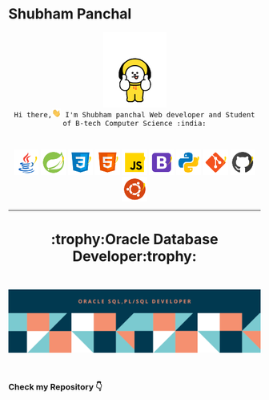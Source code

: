 # Shubham Panchal
<p align="center">
  <img src="https://github.com/shubhDeveloper/Programming_Ic_Code/blob/master/gif/AS003372_03.gif?raw=true?raw=true" width="125px">
 <br>
 <samp>
    Hi there,<img width="18" src="https://github.com/shubhDeveloper/Hibernate_Project_NoteTaker/blob/master/src/main/webapp/js/Hi.gif?raw=true"> I'm Shubham panchal Web developer and Student of B-tech Computer Science :india:
  </samp> 
</p>
<br>
<p align="center">
<img src="https://github.com/shubhDeveloper/Programming_Ic_Code/blob/master/anim/java.svg?raw=true" width="50px">
  <img src="https://github.com/shubhDeveloper/Programming_Ic_Code/blob/master/anim/img%20(1).svg?raw=true" width="50px">
  <img src="https://github.com/shubhDeveloper/Programming_Ic_Code/blob/master/anim/css.svg?raw=true" width="50px">
  <img src="https://github.com/shubhDeveloper/Programming_Ic_Code/blob/master/anim/html.svg?raw=true" width="50">
  <img src="https://github.com/shubhDeveloper/Programming_Ic_Code/blob/master/anim/js.svg" width="50px">
  <img src="https://github.com/shubhDeveloper/Programming_Ic_Code/blob/master/anim/boostrap.svg?raw=true" width="50px">
  <img src="https://github.com/shubhDeveloper/Programming_Ic_Code/blob/master/anim/python.svg?raw=true" width="50px">
 <img src="https://github.com/shubhDeveloper/Programming_Ic_Code/blob/master/anim/git.svg?raw=true" width="50px">
 <img src="https://github.com/shubhDeveloper/Programming_Ic_Code/blob/master/anim/github.svg?raw=true" width="50px">
 <img src="https://github.com/shubhDeveloper/Programming_Ic_Code/blob/master/anim/ubuntu.svg?raw=true" width="50px">
</p>
<hr>

<h1 align="center">:trophy:Oracle Database Developer:trophy:</h1>
<br>

<p align="center">
<img src="https://github.com/shubhDeveloper/Programming_Ic_Code/blob/master/imges/Oracle%20Sql,plsql%20Developer%20(1).png?raw=true">
</p>
<br>

### Check my Repository 👇
